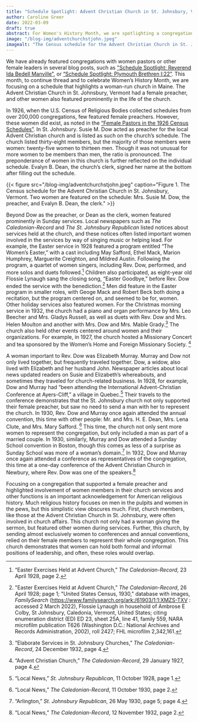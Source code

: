```yaml
---
title: "Schedule Spotlight: Advent Christian Church in St. Johnsbury, Vermont"
author: Caroline Greer
date: 2022-03-09
draft: true
abstract: For Women's History Month, we are spotlighting a congregation that not only had a female pastor but had highly active women church members in their church services and official leadership. 
image: "/blog-img/adventchurchstjohn.jpeg"
imagealt: "The Census schedule for the Advent Christian Church in St. Johnsbury, Vermont. Two women are featured on the schedule: Mrs. Susie M. Dow, the preacher, and Evalyn B. Dean, the clerk."
---
```


We have already featured congregations with women pastors or other female leaders in several blog posts, such as ["Schedule Spotlight: Reverend Ida Bedell Manville"](https://religiousecologies.org/blog/schedule-spotlight-reverend-ida-bedell-manville/), or [“Schedule Spotlight: Plymouth Brethren I:22”](https://religiousecologies.org/blog/schedule-spotlight-plymouth-brethren-i-122/). This month, to continue thread and  to celebrate Women’s History Month, we are focusing on a schedule that highlights a woman-run church in Maine. The Advent Christian Church in St. Johnsbury, Vermont had a female preacher, and other women also featured prominently in the life of the church. 

In 1926, when the U.S. Census of Religious Bodies collected schedules from over 200,000 congregations, few featured female preachers. However, these women did exist, as noted in the [“Female Pastors in the 1926 Census Schedules”](https://religiousecologies.org/blog/female-pastors-in-the-1926-census-schedules/). In St. Johnsbury. Susie M. Dow acted as preacher for the local Advent Christian church and is listed as such on the church’s schedule. The church listed thirty-eight members, but the majority of those members were women: twenty-five women to thirteen men. Though it was not unusual for more women to be members than men, the ratio is pronounced. The preponderance of women in this church is further reflected on the individual schedule. Evalyn B. Dean, the church’s clerk, signed her name at the bottom after filling out the schedule. 

{{< figure src="/blog-img/adventchurchstjohn.jpeg" caption="Figure 1. The Census schedule for the Advent Christian Church in St. Johnsbury, Vermont. Two women are featured on the schedule: Mrs. Susie M. Dow, the preacher, and Evalyn B. Dean, the clerk." >}}

Beyond Dow as the preacher, or Dean as the clerk, women featured prominently in Sunday services. Local newspapers such  as *The Caledonian-Record* and *The St. Johnsbury Republican* listed notices about services held at the church, and these notices often listed important women involved in the services by way of singing music or helping lead. For example, the Easter service in 1928 featured a program entitled “The Women’s Easter,” with a cast including May Safford, Ethel Mack, Marion Humphrey, Marguerite Creighton, and Mildred Austin. Following the program, a quartet of women singers, including Rev. Dow, performed, and more solos and duets followed.[^1] Children also participated, as eight-year old Flossie Lynaugh sang the closing song, “Easter Goodbye,” before Rev. Dow ended the service with the benediction.[^2] Men did feature in the Easter program in smaller roles, with Geoge Mack and Robert Beck both doing a recitation, but the program centered on, and seemed to be for, women. Other holiday services also featured women. For the Christmas morning service in 1932, the church had a piano and organ performance by Mrs. Leo Beecher and Mrs. Gladys Russell, as well as duets with Rev. Dow and Mrs. Helen Moulton and another with Mrs. Dow and Mrs. Mable Grady.[^3] The church also held other events centered around women and their organizations. For example, in 1927, the church hosted a Missionary Concert and tea sponsored by the Women’s Home and Foreign Missionary Society. [^4]

A woman important to Rev. Dow was Elizabeth Murray. Murray and Dow not only lived together, but frequently traveled together. Dow, a widow, also lived with Elizabeth and her husband John. Newspaper articles about local news updated readers on Susie and Elizabeth’s whereabouts, and sometimes they traveled for church-related business. In 1928, for example, Dow and Murray had “been attending the International Advent-Christian Conference at Ayers-Cliff,” a village in Quebec.[^5] Their travels to the conference demonstrates that the St. Johnsbury church not only supported their female preacher, but saw no need to send a man with her to represent the church. In 1930, Rev. Dow and Murray once again attended the annual convention, this time with other people: Mr. and Mrs. H. E. Dean, Mrs. Lena Clute, and Mrs. Mary Safford. [^6] This time, the church not only sent more women to represent the congregation, but only included a man as part of a married couple. In 1930, similarly, Murray and Dow attended a Sunday School convention in Boston, though this comes as less of a surprise as Sunday School was more of a woman’s domain.[^7] In 1932, Dow and Murray once again attended a conference as representatives of the congregation, this time at a one-day conference of the Advent Christian Church in Newbury, where Rev. Dow was one of the speakers.[^8]

Focusing on a congregation that supported a female preacher and highlighted involvement of women members in their church services and other functions is an important acknowledgement for American religious history. Much religious history focuses on men in the pulpits and women in the pews, but this simplistic view obscures much. First, church members, like those at the Advent Christian Church in St. Johnsbury, were often involved in church affairs. This church not only had a woman giving the sermon, but featured other women during services. Further, this church, by sending almost exclusively women to conferences and annual conventions, relied on their female members to represent their whole congregation. This church demonstrates that women can hold both formal and informal positions of leadership, and often, these roles would overlap. 




[^1]: “Easter Exercises Held at Advent Church,” *The Caledonian-Record*, 23 April 1928, page 2. 
[^2]: "Easter Exercises Held at Advent Church,” *The Caledonian-Record*, 26 April 1928; page 1; "United States Census, 1930," database with images, *FamilySearch* (https://www.familysearch.org/ark:/61903/1:1:XMZS-TXV : accessed 2 March 2022), Flossie Lynaugh in household of Ambrose E Colby, St Johnsbury, Caledonia, Vermont, United States; citing enumeration district (ED) ED 23, sheet 25A, line 41, family 559, NARA microfilm publication T626 (Washington D.C.: National Archives and Records Administration, 2002), roll 2427; FHL microfilm 2,342,161.
[^3]: “Elaborate Services in St. Johnsbury Churches,” *The Caledonian-Record*, 24 December 1932, page 4.  
[^4]: “Advent Christian Church,” *The Caledonian-Record*, 29 January 1927, page 4.
[^5]: “Local News,” *St. Johnsbury Republican*, 11 October 1928, page 1.
[^6]: “Local News,”  *The Caledonian-Record*, 11 October 1930, page 2. 
[^7]: “Arlington,” *St. Johnsbury Republican*, 26 May 1930, page 5; page 4.  
[^8]: “Local News,” *The Caledonian-Record*, 12 November 1932, page 2.
